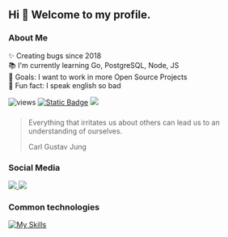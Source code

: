 ## Hi 👋 Welcome to my profile.

### About Me
✨ Creating bugs since 2018<br>
📚 I'm currently learning Go, PostgreSQL, Node, JS<br>
🎯 Goals: I want to work in more Open Source Projects<br>
🎲 Fun fact: I speak english so bad

![views](https://visitor-badge.laobi.icu/badge?page_id=ldcmleo.ldcmleo)
[![Static Badge](https://img.shields.io/badge/MixiPHP-In%20Progress-orange?logo=php&logoColor=white)](https://github.com/ldcmleo/mixiphp)
[![](https://img.shields.io/badge/ldcmleo-GitLab-FC6D26?logo=gitlab&logoColor=white)](https://gitlab.com/ldcmleo19)

### 

> Everything that irritates us about others can lead us to an understanding of ourselves.
> 
> Carl Gustav Jung

<div>
  <h3>Social Media</h3>
  <a href="https://www.instagram.com/willy_morou/">
    <img src="https://img.shields.io/static/v1?message=Instagram&logo=instagram&label=&color=E4405F&logoColor=white&labelColor=&style=for-the-badge" />
  </a>
  <a href="https://ko-fi.com/leonardocastro">
    <img src="https://img.shields.io/static/v1?message=Ko-fi&logo=ko-fi&label=&color=F16061&logoColor=white&labelColor=&style=for-the-badge" />
  </a>
</div>

<h3>Common technologies</h3>

[![My Skills](https://skillicons.dev/icons?i=arch,bash,blender,css,debian,discord,docker,git,github,go,godot,html,htmx,js,jquery,laravel,linux,lua,md,mysql,neovim,nodejs,npm,obsidian,php,postgres,powershell,py,rails,react,redis,ruby,sqlite,tailwind,vscode,windows&theme=light&perline=9)](https://skillicons.dev)

